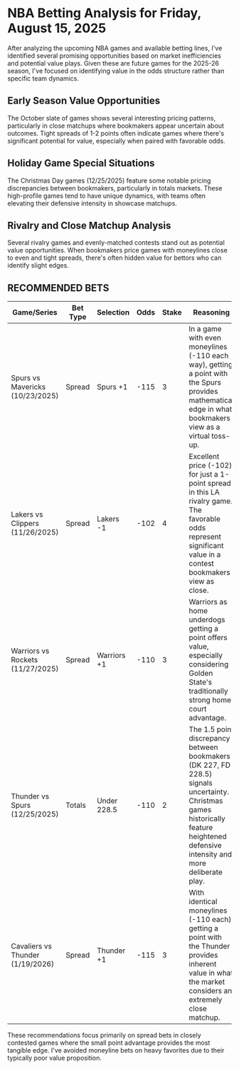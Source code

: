 # NBA Betting Analysis for Friday, August 15, 2025

After analyzing the upcoming NBA games and available betting lines, I've identified several promising opportunities based on market inefficiencies and potential value plays. Given these are future games for the 2025-26 season, I've focused on identifying value in the odds structure rather than specific team dynamics.

## Early Season Value Opportunities

The October slate of games shows several interesting pricing patterns, particularly in close matchups where bookmakers appear uncertain about outcomes. Tight spreads of 1-2 points often indicate games where there's significant potential for value, especially when paired with favorable odds.

## Holiday Game Special Situations

The Christmas Day games (12/25/2025) feature some notable pricing discrepancies between bookmakers, particularly in totals markets. These high-profile games tend to have unique dynamics, with teams often elevating their defensive intensity in showcase matchups.

## Rivalry and Close Matchup Analysis

Several rivalry games and evenly-matched contests stand out as potential value opportunities. When bookmakers price games with moneylines close to even and tight spreads, there's often hidden value for bettors who can identify slight edges.

## RECOMMENDED BETS

| Game/Series | Bet Type | Selection | Odds | Stake | Reasoning |
|-------------|----------|-----------|------|-------|-----------|
| Spurs vs Mavericks (10/23/2025) | Spread | Spurs +1 | -115 | 3 | In a game with even moneylines (-110 each way), getting a point with the Spurs provides mathematical edge in what bookmakers view as a virtual toss-up. |
| Lakers vs Clippers (11/26/2025) | Spread | Lakers -1 | -102 | 4 | Excellent price (-102) for just a 1-point spread in this LA rivalry game. The favorable odds represent significant value in a contest bookmakers view as close. |
| Warriors vs Rockets (11/27/2025) | Spread | Warriors +1 | -110 | 3 | Warriors as home underdogs getting a point offers value, especially considering Golden State's traditionally strong home court advantage. |
| Thunder vs Spurs (12/25/2025) | Totals | Under 228.5 | -110 | 2 | The 1.5 point discrepancy between bookmakers (DK 227, FD 228.5) signals uncertainty. Christmas games historically feature heightened defensive intensity and more deliberate play. |
| Cavaliers vs Thunder (1/19/2026) | Spread | Thunder +1 | -115 | 3 | With identical moneylines (-110 each), getting a point with the Thunder provides inherent value in what the market considers an extremely close matchup. |

These recommendations focus primarily on spread bets in closely contested games where the small point advantage provides the most tangible edge. I've avoided moneyline bets on heavy favorites due to their typically poor value proposition.